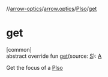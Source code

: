 //[arrow-optics](../../../index.md)/[arrow.optics](../index.md)/[PIso](index.md)/[get](get.md)

# get

[common]\
abstract override fun [get](get.md)(source: [S](index.md)): [A](index.md)

Get the focus of a [PIso](index.md)

